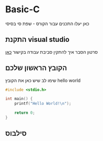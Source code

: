 # Basic-C
כאן יעלו התכנים עבור הקורס - שפת סי בסיסי

## התקנת visual studio
סרטון הסבר איך להתקין סביבת עבודה
בקישור [כאן](https://youtu.be/pakQGkmGDRE)

## הקובץ הראשון שלכם
שימו לב שיש כאן את הקובץ 
hello world
```c
#include <stdio.h>

int main() {
	printf("Hello World!\n");

	return 0;
}
```

## סילבוס
